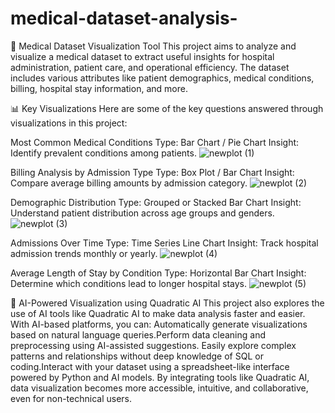 # medical-dataset-analysis-

🏥 Medical Dataset Visualization Tool
This project aims to analyze and visualize a medical dataset to extract useful insights for hospital administration, patient care, and operational efficiency. The dataset includes various attributes like patient demographics, medical conditions, billing, hospital stay information, and more.

📊 Key Visualizations
Here are some of the key questions answered through visualizations in this project:

Most Common Medical Conditions
Type: Bar Chart / Pie Chart
Insight: Identify prevalent conditions among patients.
![newplot (1)](https://github.com/user-attachments/assets/7d2aef76-b18a-41d3-8b4d-7d77ef5e06fb)

Billing Analysis by Admission Type
Type: Box Plot / Bar Chart
Insight: Compare average billing amounts by admission category.
![newplot (2)](https://github.com/user-attachments/assets/2ac3f2e6-85c1-4019-a8c8-49f53464273b)

Demographic Distribution
Type: Grouped or Stacked Bar Chart
Insight: Understand patient distribution across age groups and genders.
![newplot (3)](https://github.com/user-attachments/assets/7041293b-b15e-4026-a4ad-c61f8d1a3b09)

Admissions Over Time
Type: Time Series Line Chart
Insight: Track hospital admission trends monthly or yearly.
![newplot (4)](https://github.com/user-attachments/assets/5025e94f-0888-4c3a-8e73-fdcbed33aca1)

Average Length of Stay by Condition
Type: Horizontal Bar Chart
Insight: Determine which conditions lead to longer hospital stays.
![newplot (5)](https://github.com/user-attachments/assets/331a2edb-63d1-4652-9bf0-41c80b0b59b3)


🤖 AI-Powered Visualization using Quadratic AI
This project also explores the use of AI tools like Quadratic AI to make data analysis faster and easier. With AI-based platforms, you can:
Automatically generate visualizations based on natural language queries.Perform data cleaning and preprocessing using AI-assisted suggestions.
Easily explore complex patterns and relationships without deep knowledge of SQL or coding.Interact with your dataset using a spreadsheet-like interface powered by Python and AI models.
By integrating tools like Quadratic AI, data visualization becomes more accessible, intuitive, and collaborative, even for non-technical users.

